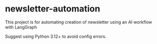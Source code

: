 # newsletter-automation
This project is for automating creation of newsletter using an AI workflow with LangGraph 

Suggest using Python 3.12+ to avoid config errors.
<!-- https://github.com/langchain-ai/langgraph/discussions/3200 -->
